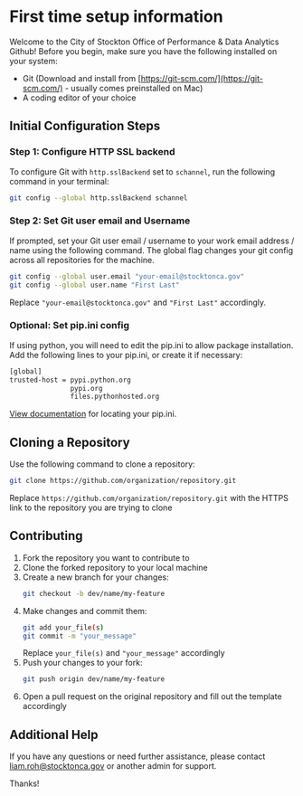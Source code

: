 # First time setup information

Welcome to the City of Stockton Office of Performance & Data Analytics Github! Before you begin, make sure you have the following installed on your system:

- Git (Download and install from [https://git-scm.com/](https://git-scm.com/) - usually comes preinstalled on Mac)
- A coding editor of your choice

## Initial Configuration Steps

### Step 1: Configure HTTP SSL backend

To configure Git with `http.sslBackend` set to `schannel`, run the following command in your terminal:

```bash
git config --global http.sslBackend schannel
```

### Step 2: Set Git user email and Username

If prompted, set your Git user email / username to your work email address / name using the following command. The global flag changes your git config across all repositories for the machine.

```bash
git config --global user.email "your-email@stocktonca.gov"
git config --global user.name "First Last"
```

Replace `"your-email@stocktonca.gov"` and `"First Last"` accordingly. 

### Optional: Set pip.ini config

If using python, you will need to edit the pip.ini to allow package installation. Add the following lines to your pip.ini, or create it if necessary:

```bash
[global]
trusted-host = pypi.python.org
               pypi.org
               files.pythonhosted.org
```

[View documentation](https://pip.pypa.io/en/stable/topics/configuration/) for locating your pip.ini.

## Cloning a Repository

Use the following command to clone a repository:
```bash
git clone https://github.com/organization/repository.git
```
Replace `https://github.com/organization/repository.git` with the HTTPS link to the repository you are trying to clone

## Contributing

1. Fork the repository you want to contribute to
2. Clone the forked repository to your local machine
3. Create a new branch for your changes:
   ```bash
   git checkout -b dev/name/my-feature
   ```
4. Make changes and commit them:
   ```bash
   git add your_file(s)
   git commit -m "your_message"
   ```
   Replace `your_file(s)` and `"your_message"` accordingly
5. Push your changes to your fork:
   ```bash
   git push origin dev/name/my-feature
   ```
6. Open a pull request on the original repository and fill out the template accordingly

## Additional Help

If you have any questions or need further assistance, please contact <liam.roh@stocktonca.gov> or another admin for support.

Thanks!
